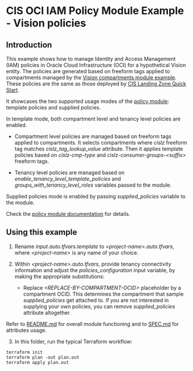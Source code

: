 # CIS OCI IAM Policy Module Example - Vision policies

## Introduction

This example shows how to manage Identity and Access Management (IAM) policies in Oracle Cloud Infrastructure (OCI) for a hypothetical Vision entity. The policies are generated based on freeform tags applied to compartments managed by the [Vision compartments module example](../../../compartments/examples/vision/). These policies are the same as those deployed by [CIS Landing Zone Quick Start](https://github.com/oracle-quickstart/oci-cis-landingzone-quickstart).

It showcases the two supported usage modes of the [policy module](../..): template policies and supplied policies.

In template mode, both compartment level and tenancy level policies are enabled.

- Compartment level policies are managed based on freeform tags applied to compartments. It selects compartments where *cislz* freeform tag matches *cislz_tag_lookup_value* attribute. Then it applies template policies based on *cislz-cmp-type* and *cislz-consumer-groups-\<suffix\>* freeform tags. 

- Tenancy level policies are managed based on *enable_tenancy_level_template_policies* and *groups_with_tenancy_level_roles* variables passed to the module.

Supplied policies mode is enabled by passing *supplied_policies* variable to the module.

Check the [policy module documentation](../../README.md) for details.

## Using this example
1. Rename *input.auto.tfvars.template* to *\<project-name\>.auto.tfvars*, where *\<project-name\>* is any name of your choice.

2. Within *\<project-name\>.auto.tfvars*, provide tenancy connectivity information and adjust the *policies_configuration* input variable, by making the appropriate substitutions:
   - Replace *\<REPLACE-BY-COMPARTMENT-OCID\>* placeholder by a compartment OCID. This determines the compartment that sample *supplied_policies* get attached to. If you are not interested in supplying your own policies, you can remove *supplied_policies* attribute altogether.

Refer to [README.md](../../README.md) for overall module functioning and to [SPEC.md](../../SPEC.md) for attributes usage.

3. In this folder, run the typical Terraform workflow:
```
terraform init
terraform plan -out plan.out
terraform apply plan.out
```
